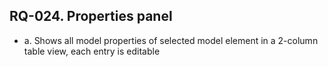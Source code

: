 ## RQ-024. Properties panel
- a. Shows all model properties of selected model element in a 2-column table view, each entry is editable